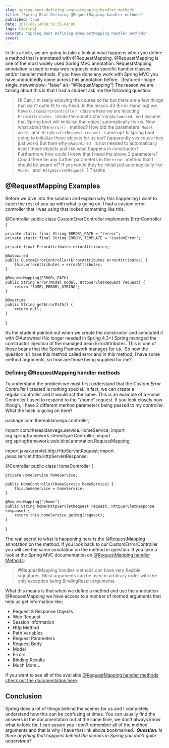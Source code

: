```yaml
---
slug: spring-boot-defining-requestmapping-handler-methods
title: "Spring Boot Defining @RequestMapping handler methods"
published: true
date: 2017-06-14T08:36:35-04:00
tags: [Spring]
excerpt: "Spring Boot Defining @RequestMapping handler methods"
cover: 
---
```


In this article, we are going to take a look at what happens when you define a method that is annotated with @RequestMapping. @RequestMapping is one of the most widely used Spring MVC annotation. RequestMapping annotation is used to map web requests onto specific handler classes and/or handler methods. If you have done any work with Spring MVC you have undoubtedly come across this annotation before.  \[featured-image single\_newwindow="false" alt="@RequstMapping"\] The reason we are talking about this is that I had a student ask me the following question.

> Hi Dan, I'm really enjoying the course so far but there are a few things that don't quite fit to my head. In the lesson 43 (Error Handling) we have  `CustomErrorController`   class where we are injecting  `ErrorAttributes`   inside the constructor via  `@AutoWired`   so I assume that Spring boot will initialize that object automatically for us. Now what about the  `error()`   method? How did the parameters  `Model model`  and  `HttpServletRequest request`   came up? Is spring boot going to initialize those objects for us too? (apparently yes cause they just work) But then why  `@AutoWired`   is not needed to automatically inject those objects just like what happens in constructor?  Furthermore how could I know that I need the above 2 parameters? Could there be any further parameters in the  `error`  method that I should be aware of? If yes would they be initialized automagically like  `Model`   and  `HttpServletRequest`  ? Thanks

## @RequestMapping Examples

Before we dive into the solution and explain why this happening I want to catch the rest of you up with what is going on. I had a custom error controller that I was using that looked something like this. 

@Controller
public class CustomErrorController implements ErrorController {

    private static final String ERROR\_PATH = "/error";
    private static final String ERROR\_TEMPLATE = "customError";

    private final ErrorAttributes errorAttributes;

    @Autowired
    public CustomErrorController(ErrorAttributes errorAttributes) {
        this.errorAttributes = errorAttributes;
    }

    @RequestMapping(ERROR\_PATH)
    public String error(Model model, HttpServletRequest request) {
        return "SOME\_ERROR\_STRING";
    }

    @Override
    public String getErrorPath() {
        return null;
    }

}

As the student pointed out when we create the constructor and annotated it with @Autowired (No longer needed in Spring 4.3+) Spring managed the constructor injection of the managed bean ErrorAttributes. This is one of those beans that the Spring Framework manages for us.  So now the question is I have this method called error and in this method, I have some method arguments, so how are those being supplied for me? 

### Defining @RequestMapping handler methods

To understand the problem we must first understand that the _Custom Error Controller_ I created is nothing special. In fact, we can create a regular controller and it would act the same. This is an example of a Home Controller I used to respond to the "/home" request. If you look closely now though, I have 2 different method parameters being passed to my controller. What the heck is going on here? 

package com.therealdanvega.controller;

import com.therealdanvega.service.HomeService;
import org.springframework.stereotype.Controller;
import org.springframework.web.bind.annotation.RequestMapping;

import javax.servlet.http.HttpServletRequest;
import javax.servlet.http.HttpServletResponse;

@Controller
public class HomeController {

    private HomeService homeService;

    public HomeController(HomeService homeService) {
        this.homeService = homeService;
    }

    @RequestMapping("/home")
    public String home(HttpServletRequest request, HttpServletResponse response) {
        return this.homeService.getMsg(request);
    }

}

The real secret to what is happening here is the @RequestMapping annotation on the method. If you look back to our CustomErrrorController you will see the same annotation on the method in question. If you take a look at the Spring MVC documentation on [@RequestMapping handler Methods](http://docs.spring.io/spring/docs/current/spring-framework-reference/html/mvc.html#mvc-ann-methods): 

> @RequestMapping handler methods can have very flexible signatures. Most arguments can be used in arbitrary order with the only exception being BindingResult arguments.

What this means is that when we define a method and use the annotation @RequestMapping we have access to a number of method arguments that help us get information like;

*   Request & Response Objects
*   Web Request
*   Session Information
*   Http Method
*   Path Variables
*   Request Parameters
*   Request Body
*   Model
*   Errors
*   Binding Results
*   Much More...

If you want to see all of the available [@RequestMapping handler methods check out the documentation here](http://docs.spring.io/spring/docs/current/spring-framework-reference/html/mvc.html#mvc-ann-methods).

## Conclusion

Spring does a lot of things behind the scenes for us and I completely understand how this can be confusing at times. You can usually find the answers in the documentation but at the same time, we don't always know what to look for. I can assure you I don't remember all of the method arguments and that is why I have that link above bookmarked.  _**Question:** Is there anything that happens behind the scenes in Spring you don't quite understand?_